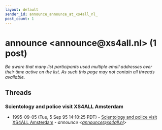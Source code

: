 ```yaml
---
layout: default
sender_id: announce_announce_at_xs4all_nl_
post_count: 1
---
```


# announce <announce<span>@</span>xs4all.nl> (1 post)

_Be aware that many list participants used multiple email addresses over their time active on the list. As such this page may not contain all threads available._

## Threads

### Scientology and police visit XS4ALL Amsterdam
+ 1995-09-05 (Tue, 5 Sep 95 14:10:25 PDT) - [Scientology and police visit XS4ALL Amsterdam](/archive/1995/09/f95b8431ee9f22f5fc479306912040cce51d3ec57d80dff42d9e8d44d97145a3) - _announce \<announce@xs4all.nl\>_


